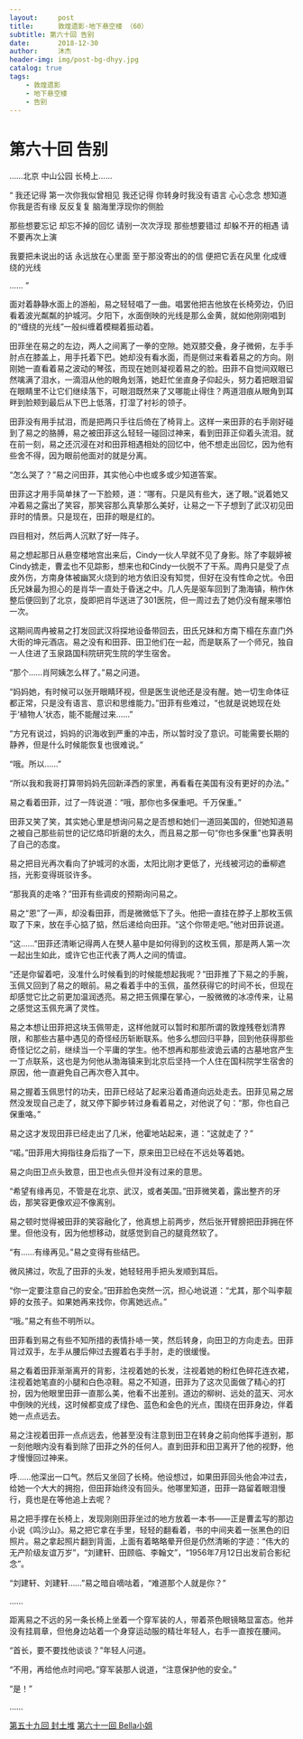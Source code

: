 ```yaml
---
layout:     post
title:      敦煌遗影·地下悬空楼 （60）
subtitle: 第六十回 告别
date:       2018-12-30
author:     沐杰
header-img: img/post-bg-dhyy.jpg
catalog: true
tags:
    - 敦煌遗影
    - 地下悬空楼
    - 告别
---
```

# 第六十回 告别

……北京 中山公园 长椅上……

“
我还记得
第一次你我似曾相见
我还记得
你转身时我没有语言
心心念念
想知道你我是否有缘
反反复复
脑海里浮现你的侧脸

那些想要忘记
却忘不掉的回忆
请别一次次浮现
那些想要错过
却躲不开的相遇
请不要再次上演

我要把未说出的话
永远放在心里面
至于那没寄出的的信
便把它丢在风里
化成缠绕的光线

……
”

面对着静静水面上的游船，易之轻轻唱了一曲。唱罢他把吉他放在长椅旁边，仍旧看着波光粼粼的护城河。夕阳下，水面倒映的光线是那么金黄，就如他刚刚唱到的“缠绕的光线”一般纠缠着模糊着振动着。

田菲坐在易之的左边，两人之间离了一拳的空隙。她双膝交叠，身子微俯，左手手肘点在膝盖上，用手托着下巴。她却没有看水面，而是侧过来看着易之的方向。刚刚她一直看着易之波动的琴弦，而现在她则凝视着易之的脸。田菲不自觉间双眼已然噙满了泪水，一滴泪从他的眼角划落，她赶忙坐直身子仰起头，努力着把眼泪留在眼睛里不让它们继续落下，可眼泪既然来了又哪能止得住？两道泪痕从眼角到耳畔到脸颊到最后从下巴上低落，打湿了衬衫的领子。

田菲没有用手拭泪，而是把两只手往后倚在了椅背上。这样一来田菲的右手刚好碰到了易之的胳膊，易之被田菲这么轻轻一碰回过神来，看到田菲正仰着头流泪。就在前一刻，易之还沉浸在对和田菲相遇相处的回忆中，他不想走出回忆，因为他有些舍不得，因为眼前他面对的就是分离。

“怎么哭了？”易之问田菲，其实他心中也或多或少知道答案。

田菲这才用手简单抹了一下脸颊，道：“哪有。只是风有些大，迷了眼。”说着她又冲着易之露出了笑容，那笑容那么真挚那么美好，让易之一下子想到了武汉初见田菲时的情景。只是现在，田菲的眼是红的。

四目相对，然后两人沉默了好一阵子。

易之想起那日从悬空楼地宫出来后，Cindy一伙人早就不见了身影。除了李靓婷被Cindy掳走，曹孟也不见踪影，想来也和Cindy一伙脱不了干系。周冉只是受了点皮外伤，方南身体被幽冥火烧到的地方依旧没有知觉，但好在没有性命之忧。令田氏兄妹最为担心的是肖华一直处于昏迷之中。几人先是驱车回到了渤海镇，稍作休整后便回到了北京，旋即把肖华送进了301医院，但一周过去了她仍没有醒来哪怕一次。

这期间周冉被易之打发回武汉将探地设备带回去，田氏兄妹和方南下榻在东直门外大街的坤元酒店。易之没有和田菲、田卫他们在一起，而是联系了一个师兄，独自一人住进了玉泉路国科院研究生院的学生宿舍。

“那个……肖阿姨怎么样了。”易之问道。

“妈妈她，有时候可以张开眼睛环视，但是医生说他还是没有醒。她一切生命体征都正常，只是没有语言、意识和思维能力。”田菲有些难过，“也就是说她现在处于‘植物人’状态，能不能醒过来……”

“方兄有说过，妈妈的识海收到严重的冲击，所以暂时没了意识。可能需要长期的静养，但是什么时候能恢复也很难说。”

“哦。所以……”

“所以我和我哥打算带妈妈先回新泽西的家里，再看看在美国有没有更好的办法。”

易之看着田菲，过了一阵说道：“哦，那你也多保重吧。千万保重。”

田菲又笑了笑，其实她心里是想询问易之是否想和她们一道回美国的，但她知道易之被自己那些前世的记忆烙印折磨的太久，而且易之那一句“你也多保重”也算表明了自己的态度。

易之把目光再次看向了护城河的水面，太阳比刚才更低了，光线被河边的垂柳遮挡，光影变得斑驳许多。

“那我真的走咯？”田菲有些调皮的预期询问易之。

易之“恩”了一声，却没看田菲，而是微微低下了头。他把一直挂在脖子上那枚玉佩取了下来，放在手心掂了掂，然后递给向田菲。“这个你带走吧。”他对田菲说道。

“这……”田菲还清晰记得两人在僰人墓中是如何得到的这枚玉佩，那是两人第一次一起出生如此，或许它也正代表了两人之间的情谊。

“还是你留着吧，没准什么时候看到的时候能想起我呢？”田菲推了下易之的手腕，玉佩又回到了易之的眼前。易之看着手中的玉佩，虽然获得它的时间不长，但现在却感觉它比之前更加温润透亮。易之把玉佩攥在掌心，一股微微的冰凉传来，让易之感觉这玉佩充满了灵性。

易之本想让田菲把这块玉佩带走，这样他就可以暂时和那所谓的敦煌残卷划清界限，和那些古墓中遇见的奇怪经历斩断联系。他多么想回归平静，回到他获得那些奇怪记忆之前，继续当一个平庸的学生。他不想再和那些波诡云谲的古墓地宫产生一丁点联系，这也是为何他从渤海镇来到北京后坚持一个人住在国科院学生宿舍的原因，他一直避免自己再次卷入其中。

易之握着玉佩思忖的功夫，田菲已经站了起来沿着甬道向远处走去。田菲见易之居然没发现自己走了，就又停下脚步转过身看着易之，对他说了句：“那，你也自己保重咯。”

易之这才发现田菲已经走出了几米，他霍地站起来，道：“这就走了？”

“喏。”田菲用大拇指往身后指了一下，原来田卫已经在不远处等着她。

易之向田卫点头致意，田卫也点头但并没有过来的意思。

“希望有缘再见，不管是在北京、武汉，或者美国。”田菲微笑着，露出整齐的牙齿，那笑容更像欢迎不像离别。

易之顿时觉得被田菲的笑容融化了，他真想上前两步，然后张开臂膀把田菲拥在怀里。但他没有，因为他想移动，就感觉到自己的腿竟然软了。

“有……有缘再见。”易之变得有些结巴。

微风拂过，吹乱了田菲的头发，她轻轻用手把头发顺到耳后。

“你一定要注意自己的安全。”田菲脸色突然一沉，担心地说道：“尤其，那个叫李靓婷的女孩子。如果她再来找你，你离她远点。”

“哦。”易之有些不明所以。

田菲看到易之有些不知所措的表情扑哧一笑，然后转身，向田卫的方向走去。田菲背过双手，左手从腰后伸过去握着右手手肘，走的很缓慢。

易之看着田菲渐渐离开的背影，注视着她的长发，注视着她的粉红色碎花连衣裙，注视着她笔直的小腿和白色凉鞋。易之不知道，田菲为了这次见面做了精心的打扮，因为他眼里田菲一直那么美，他看不出差别。道边的柳树、远处的蓝天、河水中倒映的光线，这时候都变成了绿色、蓝色和金色的光点，围绕在田菲身边，伴着她一点点远去。

易之注视着田菲一点点远去，他甚至没有注意到田卫在转身之前向他挥手道别，那一刻他眼内没有看到除了田菲之外的任何人。直到田菲和田卫离开了他的视野，他才慢慢回过神来。

呼……他深出一口气。然后又坐回了长椅。他设想过，如果田菲回头他会冲过去，给她一个大大的拥抱，但田菲始终没有回头。他哪里知道，田菲一路留着眼泪慢行，竟也是在等他追上去呢？

易之把手撑在长椅上，发现刚刚田菲坐过的地方放着一本书——正是曹孟写的那边小说《鸣沙山》。易之把它拿在手里，轻轻的翻看着，书的中间夹着一张黑色的旧照片。易之拿起照片翻到背面，上面有着略略晕开但是仍然清晰的字迹：“伟大的无产阶级友谊万岁”，“刘建轩、田顾临、李翰文”，“1956年7月12日出发前合影纪念”。

“刘建轩、刘建轩……”易之暗自嘀咕着，“难道那个人就是你？”

……

距离易之不远的另一条长椅上坐着一个穿军装的人，带着茶色眼镜略显富态。他并没有挂肩章，但他身边站着一个身穿运动服的精壮年轻人，右手一直按在腰间。

“首长，要不要找他谈谈？”年轻人问道。

“不用，再给他点时间吧。”穿军装那人说道，“注意保护他的安全。”

“是！”

……

[第五十九回 封土堆](http://www.jianshu.com/p/215f2a9d95cd)
[第六十一回 Bella小姐](http://www.jianshu.com/p/2ed5dc9d9f46)
